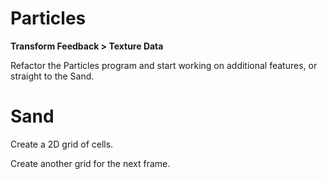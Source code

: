 # Particles

**Transform Feedback > Texture Data**

Refactor the Particles program and start working
on additional features, or straight to the Sand.

# Sand

Create a 2D grid of cells.

Create another grid for the next frame.
